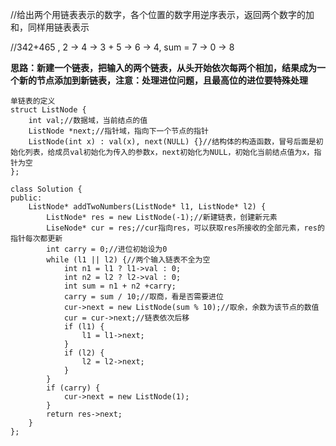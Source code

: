  //给出两个用链表表示的数字，各个位置的数字用逆序表示，返回两个数字的加和，同样用链表表示

//342+465 , 2 -> 4 -> 3 + 5 -> 6 -> 4,  sum = 7 -> 0 -> 8

**思路：新建一个链表，把输入的两个链表，从头开始依次每两个相加，结果成为一个新的节点添加到新链表，注意：处理进位问题，且最高位的进位要特殊处理**

```
单链表的定义
struct ListNode {
    int val;//数据域，当前结点的值
    ListNode *next;//指针域，指向下一个节点的指针
    ListNode(int x) : val(x), next(NULL) {}//结构体的构造函数，冒号后面是初始化列表，给成员val初始化为传入的参数x，next初始化为NULL，初始化当前结点值为x，指针为空
};
```

```
class Solution {
public:
    ListNode* addTwoNumbers(ListNode* l1, ListNode* l2) {
        ListNode* res = new ListNode(-1);//新建链表，创建新元素
        LiseNode* cur = res;//cur指向res，可以获取res所接收的全部元素，res的指针每次都更新
        int carry = 0;//进位初始设为0
        while (l1 || l2) {//两个输入链表不全为空
            int n1 = l1 ? l1->val : 0;
            int n2 = l2 ? l2->val : 0;
            int sum = n1 + n2 +carry;
            carry = sum / 10;//取商，看是否需要进位
            cur->next = new ListNode(sum % 10);//取余，余数为该节点的数值
            cur = cur->next;//链表依次后移
            if (l1) {
                l1 = l1->next;
            }
            if (l2) {
                l2 = l2->next;
            }
        }
        if (carry) {
            cur->next = new ListNode(1);
        }
        return res->next;
    }
};
```
